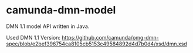 camunda-dmn-model
==================

DMN 1.1 model API written in Java.

Used DMN 1.1 Version: https://github.com/camunda/omg-dmn-spec/blob/e2bef396754ca8105cb5153c49584892d4d7b0d4/xsd/dmn.xsd

